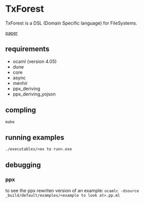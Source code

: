 # TxForest
TxForest is a DSL (Domain Specific language) for FileSystems.

[paper](http://www.cs.cornell.edu/~dilorenzo/docs/txforest.pdf)

## requirements
- ocaml (version 4.05)
- dune
- core
- async
- menhir
- ppx_deriving
- ppx_deriving_yojson

## compling
``` make ```

## running examples
``` ./executables/<ex to run>.exe ```


## debugging

### ppx
to see the ppx rewriten version of an example:
```ocamlc -dsource _build/default/examples/<example to look at>.pp.ml```

